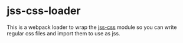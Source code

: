 # jss-css-loader

This is a webpack loader to wrap the [jss-css][] module so you can write regular
css files and import them to use as jss.

[jss-css]: https://github.com/alexkuz/jss-css
